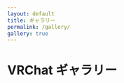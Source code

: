 ```yaml
---
layout: default
title: ギャラリー
permalink: /gallery/
gallery: true
---
```


# VRChat ギャラリー

<div class="gallery-container" style="display: none;">
  <div class="gallery-grid">
    {% for image in site.static_files %}
      {% if image.path contains 'vrc-images' %}
        <div class="gallery-item" data-src="{{ site.baseurl }}{{ image.path }}">
          <img src="{{ site.baseurl }}{{ image.path }}" alt="VRChat Image" loading="lazy">
        </div>
      {% endif %}
    {% endfor %}
  </div>
</div>

<script>
  document.addEventListener('DOMContentLoaded', function() {
    // ギャラリーアイテムのクリック処理
    const galleryItems = document.querySelectorAll('.gallery-item');
    
    galleryItems.forEach(item => {
      item.addEventListener('click', function() {
        const imgSrc = this.getAttribute('data-src');
        
        // モーダルを作成
        const modal = document.createElement('div');
        modal.className = 'modal image-modal active';
        
        // モーダルの内容
        modal.innerHTML = `
          <div class="modal-image-container">
            <img src="${imgSrc}" alt="VRChat Image (Large)">
            <button class="close-modal">×</button>
          </div>
        `;
        
        // bodyに追加
        document.body.appendChild(modal);
        
        // 閉じるボタンのイベント
        modal.querySelector('.close-modal').addEventListener('click', function() {
          modal.classList.add('fade-out');
          setTimeout(() => {
            modal.remove();
          }, 300);
        });
        
        // モーダル背景クリックで閉じる
        modal.addEventListener('click', function(e) {
          if (e.target === modal) {
            modal.classList.add('fade-out');
            setTimeout(() => {
              modal.remove();
            }, 300);
          }
        });
      });
    });
  });
</script>

<style>
  .gallery-container {
    opacity: 0;
    transition: opacity 0.5s ease;
  }
  
  .gallery-container.visible {
    opacity: 1;
    display: block !important;
  }
  
  .image-modal {
    z-index: 2100;
  }
  
  .modal-image-container {
    max-width: 90vw;
    max-height: 90vh;
    margin: 0 auto;
    position: relative;
  }
  
  .modal-image-container img {
    max-width: 100%;
    max-height: 90vh;
    display: block;
    margin: 0 auto;
  }
  
  .close-modal {
    position: absolute;
    top: -30px;
    right: -30px;
    background: none;
    border: none;
    color: white;
    font-size: 2rem;
    cursor: pointer;
  }
  
  .fade-out {
    opacity: 0;
    transition: opacity 0.3s ease;
  }
</style>
